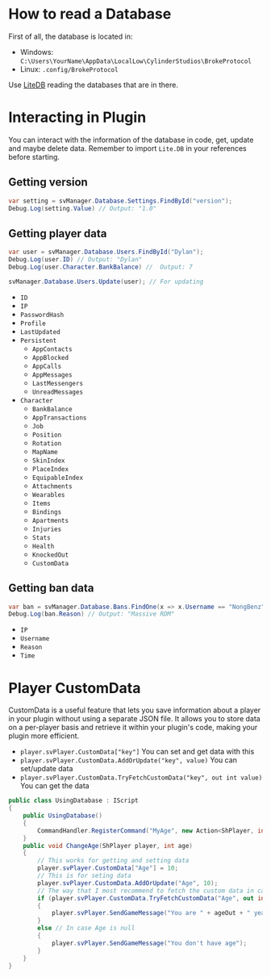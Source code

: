 # How to read a Database
First of all, the database is located in:
- Windows: `C:\Users\YourName\AppData\LocalLow\CylinderStudios\BrokeProtocol`
- Linux: `.config/BrokeProtocol`

Use [LiteDB](https://www.litedb.org/) reading the databases that are in there.

[](src/Database.mp4 ':include :type=video controls width=100%')

# Interacting in Plugin
You can interact with the information of the database in code, get, update and maybe delete data. Remember to import `Lite.DB` in your references before starting.

## Getting version
```cs
var setting = svManager.Database.Settings.FindById("version");
Debug.Log(setting.Value) // Output: "1.0" 
```

## Getting player data
```cs
var user = svManager.Database.Users.FindById("Dylan");
Debug.Log(user.ID) // Output: "Dylan" 
Debug.Log(user.Character.BankBalance) //  Output: 7

svManager.Database.Users.Update(user); // For updating
```
- `ID`
- `IP`
- `PasswordHash` 
- `Profile`
- `LastUpdated` 
- `Persistent`
  - `AppContacts`
  - `AppBlocked`
  - `AppCalls`
  - `AppMessages`
  - `LastMessengers`
  - `UnreadMessages`
- `Character`
  - `BankBalance`
  - `AppTransactions`
  - `Job`
  - `Position`
  - `Rotation`
  - `MapName`
  - `SkinIndex`
  - `PlaceIndex`
  - `EquipableIndex`
  - `Attachments`
  - `Wearables`
  - `Items`
  - `Bindings`
  - `Apartments`
  - `Injuries`
  - `Stats`
  - `Health`
  - `KnockedOut`
  - `CustomData`

## Getting ban data
```cs
var ban = svManager.Database.Bans.FindOne(x => x.Username == "NongBenz");
Debug.Log(ban.Reason) // Output: "Massive RDM" 
```
- `IP`
- `Username`
- `Reason`
- `Time`

# Player CustomData
CustomData is a useful feature that lets you save information about a player in your plugin without using a separate JSON file. It allows you to store data on a per-player basis and retrieve it within your plugin's code, making your plugin more efficient.

- `player.svPlayer.CustomData["key"]` You can set and get data with this
- `player.svPlayer.CustomData.AddOrUpdate("key", value)` You can set/update data
- `player.svPlayer.CustomData.TryFetchCustomData("key", out int value)` You can get the data

```cs
public class UsingDatabase : IScript
{
    public UsingDatabase()
    {
        CommandHandler.RegisterCommand("MyAge", new Action<ShPlayer, int>(ChangeAge));
    }
    public void ChangeAge(ShPlayer player, int age)
    {
        // This works for getting and setting data
        player.svPlayer.CustomData["Age"] = 10;
        // This is for seting data
        player.svPlayer.CustomData.AddOrUpdate("Age", 10);
        // The way that I most recommend to fetch the custom data in case is null
        if (player.svPlayer.CustomData.TryFetchCustomData("Age", out int ageOut))
        {
            player.svPlayer.SendGameMessage("You are " + ageOut + " years old");
        }
        else // In case Age is null
        {
            player.svPlayer.SendGameMessage("You don't have age");
        }
    }
}
```